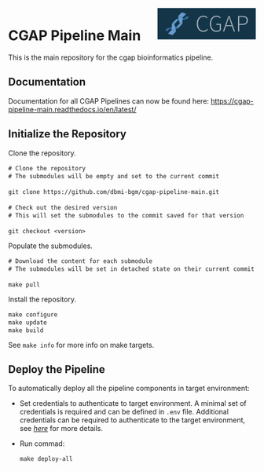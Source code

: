 <img src="https://github.com/dbmi-bgm/cgap-pipeline/blob/master/docs/images/cgap_logo.png" width="200" align="right">

# CGAP Pipeline Main

This is the main repository for the cgap bioinformatics pipeline.

## Documentation

Documentation for all CGAP Pipelines can now be found here:
https://cgap-pipeline-main.readthedocs.io/en/latest/

## Initialize the Repository

Clone the repository.

    # Clone the repository
    # The submodules will be empty and set to the current commit

    git clone https://github.com/dbmi-bgm/cgap-pipeline-main.git

    # Check out the desired version
    # This will set the submodules to the commit saved for that version

    git checkout <version>

Populate the submodules.

    # Download the content for each submodule
    # The submodules will be set in detached state on their current commit

    make pull

Install the repository.

    make configure
    make update
    make build

See `make info` for more info on make targets.

## Deploy the Pipeline

To automatically deploy all the pipeline components in target environment:

  - Set credentials to authenticate to target environment. A minimal set of credentials is required and can be defined in `.env` file. Additional credentials can be required to authenticate to the target environment, see [*here*](https://cgap-pipeline-utils.readthedocs.io/en/latest/deploy_pipelines.html) for more details.
  - Run commad:

        make deploy-all
